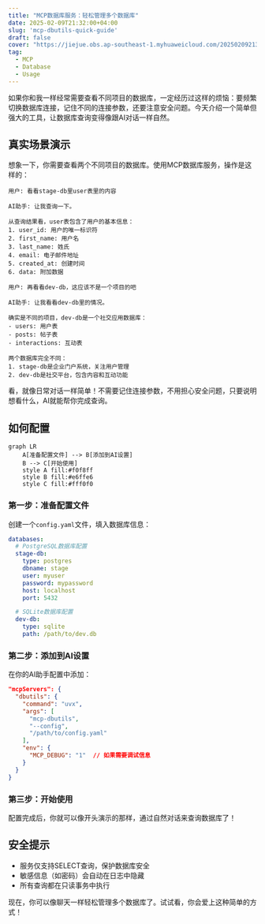 ```yaml
---
title: "MCP数据库服务：轻松管理多个数据库"
date: 2025-02-09T21:32:00+04:00
slug: 'mcp-dbutils-quick-guide'
draft: false
cover: "https://jiejue.obs.ap-southeast-1.myhuaweicloud.com/20250209213924711.webp"
tag:
  - MCP
  - Database
  - Usage
---
```


如果你和我一样经常需要查看不同项目的数据库，一定经历过这样的烦恼：要频繁切换数据库连接，记住不同的连接参数，还要注意安全问题。今天介绍一个简单但强大的工具，让数据库查询变得像跟AI对话一样自然。

<!--more-->

## 真实场景演示

想象一下，你需要查看两个不同项目的数据库。使用MCP数据库服务，操作是这样的：

```
用户: 看看stage-db里user表里的内容

AI助手: 让我查询一下。

从查询结果看，user表包含了用户的基本信息：
1. user_id: 用户的唯一标识符
2. first_name: 用户名
3. last_name: 姓氏
4. email: 电子邮件地址
5. created_at: 创建时间
6. data: 附加数据

用户: 再看看dev-db，这应该不是一个项目的吧

AI助手: 让我看看dev-db里的情况。

确实是不同的项目，dev-db是一个社交应用数据库：
- users: 用户表
- posts: 帖子表
- interactions: 互动表

两个数据库完全不同：
1. stage-db是企业门户系统，关注用户管理
2. dev-db是社交平台，包含内容和互动功能
```

看，就像日常对话一样简单！不需要记住连接参数，不用担心安全问题，只要说明想看什么，AI就能帮你完成查询。

## 如何配置

```mermaid
graph LR
    A[准备配置文件] --> B[添加到AI设置]
    B --> C[开始使用]
    style A fill:#f0f8ff
    style B fill:#e6ffe6
    style C fill:#fff0f0
```

### 第一步：准备配置文件

创建一个`config.yaml`文件，填入数据库信息：

```yaml
databases:
  # PostgreSQL数据库配置
  stage-db:
    type: postgres
    dbname: stage
    user: myuser
    password: mypassword
    host: localhost
    port: 5432

  # SQLite数据库配置
  dev-db:
    type: sqlite
    path: /path/to/dev.db
```

### 第二步：添加到AI设置

在你的AI助手配置中添加：

```json
"mcpServers": {
  "dbutils": {
    "command": "uvx",
    "args": [
      "mcp-dbutils",
      "--config",
      "/path/to/config.yaml"
    ],
    "env": {
      "MCP_DEBUG": "1"  // 如果需要调试信息
    }
  }
}
```

### 第三步：开始使用

配置完成后，你就可以像开头演示的那样，通过自然对话来查询数据库了！

## 安全提示

- 服务仅支持SELECT查询，保护数据库安全
- 敏感信息（如密码）会自动在日志中隐藏
- 所有查询都在只读事务中执行

现在，你可以像聊天一样轻松管理多个数据库了。试试看，你会爱上这种简单的方式！
